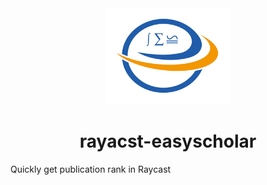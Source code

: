 <div align="center">
    <img src="./assets/logo-2.png" width="200">
    <h1>rayacst-easyscholar</h1>
</div>

Quickly get publication rank in Raycast